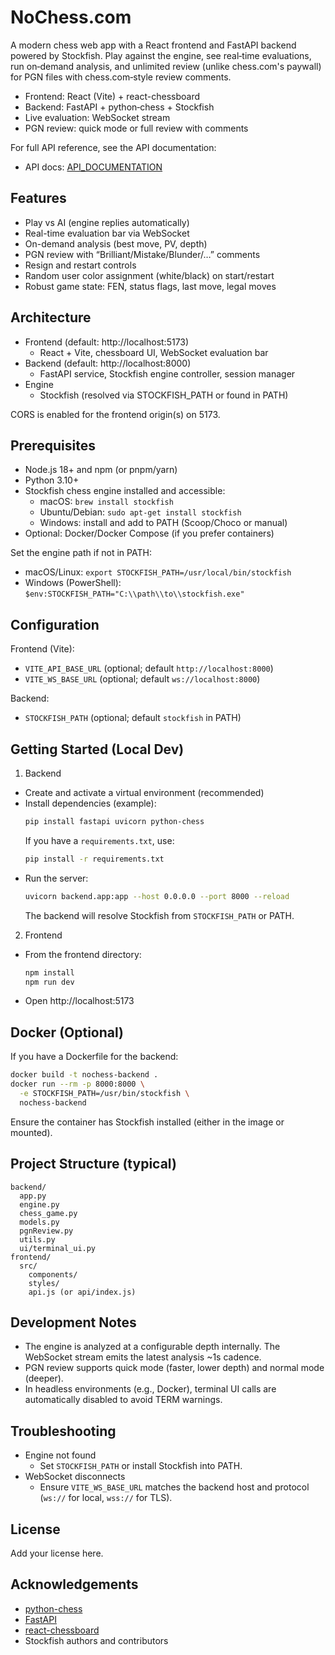 # NoChess.com

A modern chess web app with a React frontend and FastAPI backend powered by Stockfish. Play against the engine, see real‑time evaluations, run on‑demand analysis, and unlimited review (unlike chess.com's paywall) for PGN files with chess.com‑style review comments.

- Frontend: React (Vite) + react-chessboard
- Backend: FastAPI + python‑chess + Stockfish
- Live evaluation: WebSocket stream
- PGN review: quick mode or full review with comments

For full API reference, see the API documentation:
- API docs: [API_DOCUMENTATION](API_DOCUMENTATION.md)

## Features

- Play vs AI (engine replies automatically)
- Real-time evaluation bar via WebSocket
- On-demand analysis (best move, PV, depth)
- PGN review with “Brilliant/Mistake/Blunder/…” comments
- Resign and restart controls
- Random user color assignment (white/black) on start/restart
- Robust game state: FEN, status flags, last move, legal moves

## Architecture

- Frontend (default: http://localhost:5173)
  - React + Vite, chessboard UI, WebSocket evaluation bar
- Backend (default: http://localhost:8000)
  - FastAPI service, Stockfish engine controller, session manager
- Engine
  - Stockfish (resolved via STOCKFISH_PATH or found in PATH)

CORS is enabled for the frontend origin(s) on 5173.

## Prerequisites

- Node.js 18+ and npm (or pnpm/yarn)
- Python 3.10+
- Stockfish chess engine installed and accessible:
  - macOS: `brew install stockfish`
  - Ubuntu/Debian: `sudo apt-get install stockfish`
  - Windows: install and add to PATH (Scoop/Choco or manual)
- Optional: Docker/Docker Compose (if you prefer containers)

Set the engine path if not in PATH:
- macOS/Linux: `export STOCKFISH_PATH=/usr/local/bin/stockfish`
- Windows (PowerShell): `$env:STOCKFISH_PATH="C:\\path\\to\\stockfish.exe"`

## Configuration

Frontend (Vite):
- `VITE_API_BASE_URL` (optional; default `http://localhost:8000`)
- `VITE_WS_BASE_URL` (optional; default `ws://localhost:8000`)

Backend:
- `STOCKFISH_PATH` (optional; default `stockfish` in PATH)

## Getting Started (Local Dev)

1) Backend
- Create and activate a virtual environment (recommended)
- Install dependencies (example):
  ```bash
  pip install fastapi uvicorn python-chess
  ```
  If you have a `requirements.txt`, use:
  ```bash
  pip install -r requirements.txt
  ```
- Run the server:
  ```bash
  uvicorn backend.app:app --host 0.0.0.0 --port 8000 --reload
  ```
  The backend will resolve Stockfish from `STOCKFISH_PATH` or PATH.

2) Frontend
- From the frontend directory:
  ```bash
  npm install
  npm run dev
  ```
- Open http://localhost:5173

## Docker (Optional)

If you have a Dockerfile for the backend:
```bash
docker build -t nochess-backend .
docker run --rm -p 8000:8000 \
  -e STOCKFISH_PATH=/usr/bin/stockfish \
  nochess-backend
```

Ensure the container has Stockfish installed (either in the image or mounted).

## Project Structure (typical)

```
backend/
  app.py
  engine.py
  chess_game.py
  models.py
  pgnReview.py
  utils.py
  ui/terminal_ui.py
frontend/
  src/
    components/
    styles/
    api.js (or api/index.js)
```

## Development Notes

- The engine is analyzed at a configurable depth internally. The WebSocket stream emits the latest analysis ~1s cadence.
- PGN review supports quick mode (faster, lower depth) and normal mode (deeper).
- In headless environments (e.g., Docker), terminal UI calls are automatically disabled to avoid TERM warnings.

## Troubleshooting

- Engine not found
  - Set `STOCKFISH_PATH` or install Stockfish into PATH.
- WebSocket disconnects
  - Ensure `VITE_WS_BASE_URL` matches the backend host and protocol (`ws://` for local, `wss://` for TLS).

## License

Add your license here.

## Acknowledgements

- [python-chess](https://python-chess.readthedocs.io/)
- [FastAPI](https://fastapi.tiangolo.com/)
- [react-chessboard](https://github.com/Clariity/react-chessboard)
- Stockfish authors and contributors
